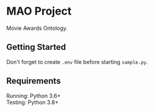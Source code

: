 # MAO Project

Movie Awards Ontology.

## Getting Started

Don't forget to create `.env` file before starting `sample.py`.

## Requirements

Running: Python 3.6+  
Testing: Python 3.8+
